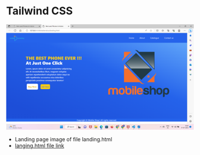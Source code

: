 # Tailwind CSS

![Landing file image](landing.png)
- Landing page image of file landing.html
- [langing.html file link](landing.html)